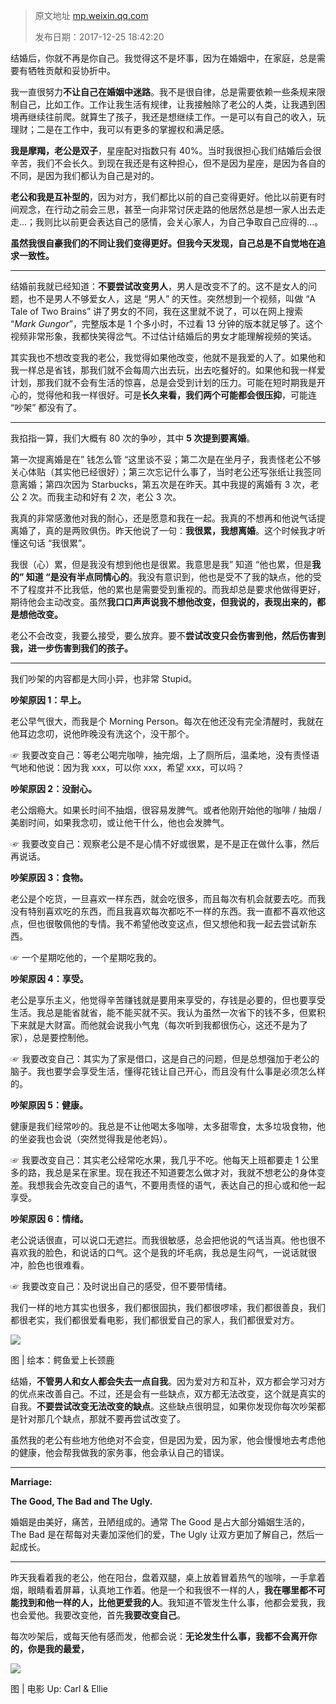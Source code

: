 > 原文地址 [mp.weixin.qq.com](https://mp.weixin.qq.com/s?__biz=MzIwMzA5NTI3NQ==&mid=2649902558&idx=1&sn=dc8118d63de94ef6c8ed4c8f5b9f2228&chksm=8ed2405ab9a5c94cc5b4e4a013ac1283d391d19bf782b082f3db5ff2d7461281538d461b7158&scene=21#wechat_redirect)
>
> 发布日期：2017-12-25 18:42:20

结婚后，你就不再是你自己。我觉得这不是坏事，因为在婚姻中，在家庭，总是需要有牺牲贡献和妥协折中。

我一直很努力**不让自己在婚姻中迷路**。我不是很自律，总是需要依赖一些条规来限制自己，比如工作。工作让我生活有规律，让我接触除了老公的人类，让我遇到困境再继续往前爬。就算生了孩子，我还是想继续工作。一是可以有自己的收入，玩理财；二是在工作中，我可以有更多的掌握权和满足感。

**我是摩羯，老公是双子**，星座配对指数只有 40%。当时我很担心我们结婚后会很辛苦，我们不会长久。到现在我还是有这种担心，但不是因为星座，是因为各自的不同，是因为我们都认为自己是对的。

**老公和我是互补型的**，因为对方，我们都比以前的自己变得更好。他比以前更有时间观念，在行动之前会三思，甚至一向非常讨厌走路的他居然总是想一家人出去走走...；我则比以前更会表达自己的感情，会关心家人，为自己争取自己应得的...。

**虽然我很自豪我们的不同让我们变得更好。但我今天发现，自己总是不自觉地在追求一致性。**

* * *

结婚前我就已经知道：**不要尝试改变男人**，男人是改变不了的。这不是女人的问题，也不是男人不够爱女人，这是 “男人” 的天性。突然想到一个视频，叫做 “A Tale of Two Brains” 讲了男女的不同，我在这里就不说了，可以在网上搜索 “_Mark Gungor_”，完整版本是 1 个多小时，不过看 13 分钟的版本就足够了。这个视频非常形象，我都快笑得岔气。不过估计结婚后的男女才能理解视频的笑话。  

其实我也不想改变我的老公，我觉得如果他改变，他就不是我爱的人了。如果他和我一样总是省钱，那我们就不会每周六出去玩，出去吃餐好的。如果他和我一样爱计划，那我们就不会有生活的惊喜，总是会受到计划的压力。可能在短时期我是开心的，觉得他和我一样很好。可是**长久来看，我们两个可能都会很压抑**，可能连 “吵架” 都没有了。

* * *

我掐指一算，我们大概有 80 次的争吵，其中 **5 次提到要离婚**。

第一次提离婚是在” 钱怎么管 “这里谈不妥；第二次是在坐月子，我责怪老公不够关心体贴（其实他已经很好）；第三次忘记什么事了，当时老公还写张纸让我签同意离婚；第四次因为 Starbucks，第五次是在昨天。其中我提的离婚有 3 次，老公 2 次。而我主动和好有 2 次，老公 3 次。

我真的非常感激他对我的耐心，还是愿意和我在一起。我真的不想再和他说气话提离婚了，真的是两败俱伤。昨天他说了一句：**我很累，我想离婚**。这个时候我才听懂这句话 “我很累”。

我很（心）累，但是我没有想到他也是很累。我意思是我” 知道 “他也累，但是**我的” 知道 “是没有半点同情心的**。我没有意识到，他也是受不了我的缺点，他的受不了程度并不比我低，他的累也是需要受到重视的。而我却总是要求他做得更好，期待他会主动改变。虽然**我口口声声说我不想他改变，但我说的，表现出来的，都是想他改变。**

老公不会改变，我要么接受，要么放弃。要不**尝试改变只会伤害到他，然后伤害到我，进一步伤害到我们的孩子。**

* * *

我们吵架的内容都是大同小异，也非常 Stupid。

**吵架原因 1：早上。**

老公早气很大，而我是个 Morning Person。每次在他还没有完全清醒时，我就在他耳边念叨，说他昨晚没有洗这个，没干那个。

☞ 我要改变自己：等老公喝完咖啡，抽完烟，上了厕所后，温柔地，没有责怪语气地和他说：因为我 xxx，可以你 xxx，希望 xxx，可以吗？

**吵架原因 2：没耐心。**

老公烟瘾大。如果长时间不抽烟，很容易发脾气。或者他刚开始他的咖啡 / 抽烟 / 美剧时间，如果我念叨，或让他干什么，他也会发脾气。

☞ 我要改变自己：观察老公是不是心情不好或很累，是不是正在做什么事，然后再说话。

**吵架原因 3：食物。**

老公是个吃货，一旦喜欢一样东西，就会吃很多，而且每次有机会就要去吃。而我没有特别喜欢吃的东西，而且我喜欢每次都吃不一样的东西。我一直都不喜欢他这点，但也很敬佩他的专情。我不希望他改变这点，但又想他和我一起去尝试新东西。

☞ 一个星期吃他的，一个星期吃我的。  

****吵******架原因 4：享受。**

老公是享乐主义，他觉得辛苦赚钱就是要用来享受的，存钱是必要的，但也要享受生活。我总是能省就省，能不能买就不买。我认为虽然一次省下的钱不多，但累积下来就是大财富。而他就会说我小气鬼（每次听到我都很伤心，这还不是为了家），总是要控制他。

☞ 我要改变自己：其实为了家是借口，这是自己的问题，但是总想强加于老公的脑子。我也要学会享受生活，懂得花钱让自己开心，而且没有什么事是必须怎么样的。

****吵******架原因 5：健康。**

健康是我们经常吵的。我总是不让他喝太多咖啡，太多甜零食，太多垃圾食物，他的坐姿我也会说（突然觉得我是他老妈）。

☞ 我要改变自己：其实老公经常吃水果，我几乎不吃。他每天上班都要走 1 公里多的路，我总是呆在家里。现在我还不知道要怎么做才对，我就不想老公的身体变差。我想我会先改变自己的语气，不要用责怪的语气，表达自己的担心或和他一起享受。

****吵******架原因 6：情绪。**

老公说话很直，可以说口无遮拦。而我很敏感，总会把他说的气话当真。他也很不喜欢我的脸色，和说话的口气。这个是我的坏毛病，我总是生闷气，一说话就很冲，脸色也很难看。

☞ 我要改变自己：及时说出自己的感受，但不要带情绪。

我们一样的地方其实也很多，我们都很固执，我们都很啰嗦，我们都很善良，我们都很老实，我们都很爱看电影，我们都很爱自己的家人，我们都很爱对方。

![](https://mmbiz.qpic.cn/mmbiz_png/2qRZ6oIialEBQRAKIb0J0PaSWTqnWun7ccmaJyuX9oASTI8CXe0hicHdzUKJHsV8ibSkh3OHWUAzLgPOxdbkM8zvw/0?wx_fmt=png)

图 | 绘本：鳄鱼爱上长颈鹿  

结婚，**不管男人和女人都会失去一点自我**。因为爱对方和互补，双方都会学习对方的优点来改善自己。不过，还是会有一些缺点，双方都无法改变，这个就是真实的自我。**不要尝试改变无法改变的缺点**。这些缺点很明显，如果你发现你每次吵架都是针对那几个缺点，那就不要再尝试改变了。


虽然我的老公有些地方他绝对不会变，但是因为爱，因为家，他会慢慢地去考虑他的健康，他会帮我做我的家务事，他会承认自己的错误。

* * *

**Marriage:** 

**The Good, The Bad and The Ugly.** 

婚姻是由美好，痛苦，丑陋组成的。通常 The Good 是占大部分婚姻生活的，The Bad 是在帮每对夫妻加深他们的爱，The Ugly 让双方更加了解自己，然后一起成长。

* * *

昨天我看着我的老公，他在阳台，盘着双腿，桌上放着冒着热气的咖啡，一手拿着烟，眼睛看着屏幕，认真地工作着。他是一个和我很不一样的人，**我在哪里都不可能找到和他一样的人，比他更爱我的人**。我知道不管发生什么事，他都会爱我，我也会爱他。我要改变他，首先**我要改变自己**。

每次吵架后，或每天他有感而发，他都会说：**无论发生什么事，我都不会离开你的，你是我的最爱，**

![](https://mmbiz.qpic.cn/mmbiz_jpg/2qRZ6oIialEBQRAKIb0J0PaSWTqnWun7cg5NJddC2ibaGbjEScc9PhA0OkXt0UpYibam7dTsOBkWYLy7EpTibBWFiaw/0?wx_fmt=jpeg)

图 | 电影 Up: Carl & Ellie
